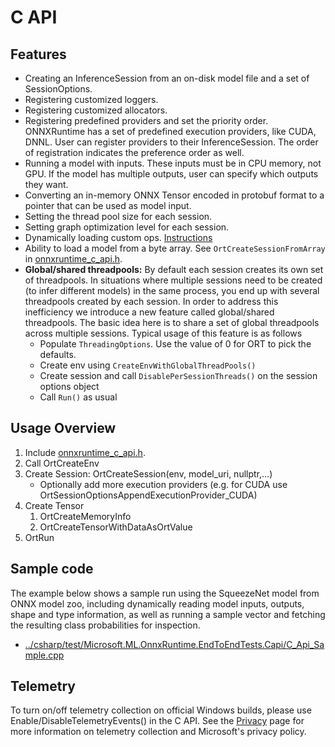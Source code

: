 # C API
     
## Features

* Creating an InferenceSession from an on-disk model file and a set of SessionOptions.
* Registering customized loggers.
* Registering customized allocators.
* Registering predefined providers and set the priority order. ONNXRuntime has a set of predefined execution providers, like CUDA, DNNL. User can register providers to their InferenceSession. The order of registration indicates the preference order as well.
* Running a model with inputs. These inputs must be in CPU memory, not GPU. If the model has multiple outputs, user can specify which outputs they want.
* Converting an in-memory ONNX Tensor encoded in protobuf format to a pointer that can be used as model input.
* Setting the thread pool size for each session.
* Setting graph optimization level for each session.
* Dynamically loading custom ops. [Instructions](/docs/AddingCustomOp.md)
* Ability to load a model from a byte array. See ```OrtCreateSessionFromArray``` in [onnxruntime_c_api.h](/include/onnxruntime/core/session/onnxruntime_c_api.h).
* **Global/shared threadpools:** By default each session creates its own set of threadpools. In situations where multiple
sessions need to be created (to infer different models) in the same process, you end up with several threadpools created
by each session. In order to address this inefficiency we introduce a new feature called global/shared threadpools.
The basic idea here is to share a set of global threadpools across multiple sessions. Typical usage of this feature
is as follows
   * Populate ```ThreadingOptions```. Use the value of 0 for ORT to pick the defaults.
   * Create env using ```CreateEnvWithGlobalThreadPools()```
   * Create session and call ```DisablePerSessionThreads()``` on the session options object
   * Call ```Run()``` as usual

## Usage Overview

1. Include [onnxruntime_c_api.h](/include/onnxruntime/core/session/onnxruntime_c_api.h).
2. Call OrtCreateEnv
3. Create Session: OrtCreateSession(env, model_uri, nullptr,...)
   - Optionally add more execution providers (e.g. for CUDA use OrtSessionOptionsAppendExecutionProvider_CUDA)
4. Create Tensor
   1) OrtCreateMemoryInfo
   2) OrtCreateTensorWithDataAsOrtValue
5. OrtRun

## Sample code

The example below shows a sample run using the SqueezeNet model from ONNX model zoo, including dynamically reading model inputs, outputs, shape and type information, as well as running a sample vector and fetching the resulting class probabilities for inspection.

* [../csharp/test/Microsoft.ML.OnnxRuntime.EndToEndTests.Capi/C_Api_Sample.cpp](../csharp/test/Microsoft.ML.OnnxRuntime.EndToEndTests.Capi/C_Api_Sample.cpp)

## Telemetry
To turn on/off telemetry collection on official Windows builds, please use Enable/DisableTelemetryEvents() in the C API. See the [Privacy](./Privacy.md) page for more information on telemetry collection and Microsoft's privacy policy.
